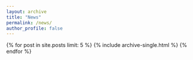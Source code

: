 ```yaml
---
layout: archive
title: "News"
permalink: /news/
author_profile: false
---
```


{% for post in site.posts limit: 5 %}
  {% include archive-single.html %}
{% endfor %}